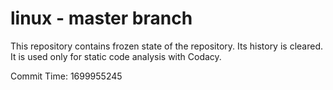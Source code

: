 # linux - master branch

This repository contains frozen state of the repository.
Its history is cleared. It is used only for static code
analysis with Codacy.

Commit Time: 1699955245